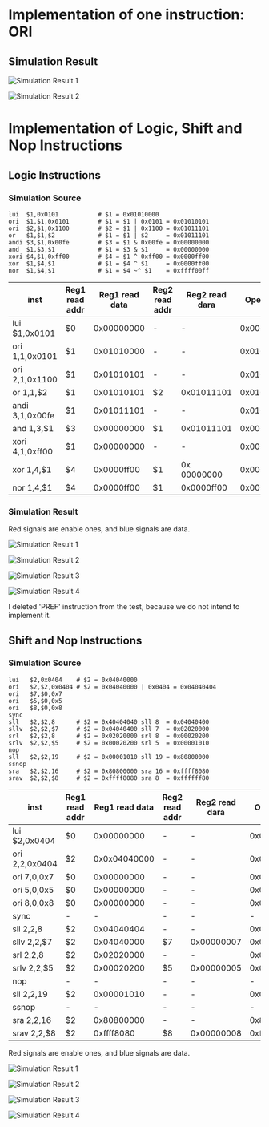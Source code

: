 # Implementation of one instruction: ORI

## Simulation Result
![Simulation Result 1](readme_pics/ThinpadProject_ori_sim1.png  "Simulation Result 1")

![Simulation Result 2](readme_pics/ThinpadProject_ori_sim2.png  "Simulation Result 2")

# Implementation of Logic, Shift and Nop Instructions

## Logic Instructions
### Simulation Source

```
lui  $1,0x0101           # $1 = 0x01010000 
ori  $1,$1,0x0101        # $1 = $1 | 0x0101 = 0x01010101
ori  $2,$1,0x1100        # $2 = $1 | 0x1100 = 0x01011101
or   $1,$1,$2            # $1 = $1 | $2     = 0x01011101
andi $3,$1,0x00fe        # $3 = $1 & 0x00fe = 0x00000000
and  $1,$3,$1            # $1 = $3 & $1     = 0x00000000
xori $4,$1,0xff00        # $4 = $1 ^ 0xff00 = 0x0000ff00
xor  $1,$4,$1            # $1 = $4 ^ $1     = 0x0000ff00
nor  $1,$4,$1            # $1 = $4 ~^ $1    = 0xffff00ff
```

| inst | Reg1 read addr | Reg1 read data | Reg2 read addr | Reg2 read dara | Operand 1 | Operand2 | Reg write addr | Reg write data |
| --- | --- | --- | --- | --- | --- | --- | --- | --- |
| lui  $1,0x0101 | $0 | 0x00000000 | - | - | 0x00000000 | 0x01010000 | $1 | 0x01010000 |
| ori  $1,$1,0x0101 | $1 | 0x01010000 | - | - | 0x01010000 | 0x00000101 | $1 | 0x01010101 |
| ori  $2,$1,0x1100 | $1 | 0x01010101 | - | - | 0x01010101 | 0x00001100 | $2 | 0x01011101 |
| or   $1,$1,$2 | $1 | 0x01010101 | $2 | 0x01011101 | 0x01010101 | 0x01011101 | $1 | 0x01011101 |
| andi $3,$1,0x00fe | $1 | 0x01011101 | - | - | 0x01011101 | 0x000000fe | $3 | 0x00000000 |
| and  $1,$3,$1 | $3 | 0x00000000 | $1 | 0x01011101 | 0x00000000 | 0x01011101 | $1 | 0x00000000 |
| xori $4,$1,0xff00 | $1 | 0x00000000 | - | - | 0x00000000 | 0x0000ff00 | $4 | 0x0000ff00 |
| xor  $1,$4,$1 | $4 | 0x0000ff00 | $1 | 0x 00000000 | 0x0000ff00 | 0x00000000 | $1 | 0x0000ff00 | 
| nor  $1,$4,$1 | $4 | 0x0000ff00 | $1 | 0x0000ff00 | 0x0000ff00 | 0x0000ff00 | $1 | 0xffff00ff | 

### Simulation Result

Red signals are enable ones, and blue signals are data.

![Simulation Result 1](readme_pics/ThinpadProject_logic_1.png  "Simulation Result 1")

![Simulation Result 2](readme_pics/ThinpadProject_logic_2.png  "Simulation Result 2")

![Simulation Result 3](readme_pics/ThinpadProject_logic_3.png  "Simulation Result 3")

![Simulation Result 4](readme_pics/ThinpadProject_logic_4.png  "Simulation Result 4")

I deleted 'PREF' instruction from the test, because we do not intend to implement it.

## Shift and Nop Instructions

### Simulation Source
```
lui   $2,0x0404    # $2 = 0x04040000
ori   $2,$2,0x0404 # $2 = 0x04040000 | 0x0404 = 0x04040404
ori   $7,$0,0x7
ori   $5,$0,0x5
ori   $8,$0,0x8
sync
sll   $2,$2,8      # $2 = 0x40404040 sll 8  = 0x04040400
sllv  $2,$2,$7     # $2 = 0x04040400 sll 7  = 0x02020000
srl   $2,$2,8      # $2 = 0x02020000 srl 8  = 0x00020200
srlv  $2,$2,$5     # $2 = 0x00020200 srl 5  = 0x00001010
nop
sll   $2,$2,19     # $2 = 0x00001010 sll 19 = 0x80800000
ssnop
sra   $2,$2,16     # $2 = 0x80800000 sra 16 = 0xffff8080
srav  $2,$2,$8     # $2 = 0xffff8080 sra 8  = 0xffffff80 
```

| inst | Reg1 read addr | Reg1 read data | Reg2 read addr | Reg2 read dara | Operand 1 | Operand2 | Reg write addr | Reg write data |
| --- | --- | --- | --- | --- | --- | --- | --- | --- |
| lui $2,0x0404 | $0 | 0x00000000 | - | - | 0x00000000 | 0x04040000 | $2 | 0x04040000 |
| ori $2,$2,0x0404 | $2 | 0x0x04040000 | - | - | 0x04040000 | 0x00000404 | $2 | 0x04040404 |
| ori $7,$0,0x7 | $0 | 0x00000000 | - | - | 0x00000000 | 0x00000007 | $7 | 0x00000007 |
| ori $5,$0,0x5 | $0 | 0x00000000 | - | - | 0x00000000 | 0x00000005 | $5 | 0x00000005 |
| ori $8,$0,0x8 | $0 | 0x00000000 | - | - | 0x00000000 | 0x00000008 | $8 | 0x00000008 |
| sync | - | - | - | - | - | - | - | - |
| sll $2,$2,8 | $2 | 0x04040404 | - | - | 0x04040404 | 0x00000008 | $2 | 0x04040000 |
| sllv $2,$2,$7 | $2 | 0x04040000 | $7 | 0x00000007 | 0x04040000 | 0x00000007 | $2 | 0x02020000 |
| srl $2,$2,8 | $2 | 0x02020000 | - | - | 0x02020000 | 0x00000008 | $2 | 0x00020200 |
| srlv $2,$2,$5 | $2 | 0x00020200 | $5 | 0x00000005 | 0x00020200 | 0x00000005 | $2 | 0x00001010 |
| nop | - | - | - | - | - | - | - | - |
| sll $2,$2,19 | $2 | 0x00001010 | - | - | 0x00001010 | 0x00000019 | $2 | 0x80800000 |
| ssnop | - | - | - | - | - | - | - | - |
| sra $2,$2,16 | $2 | 0x80800000 | - | - | 0x80800000 | 0x00000016 | $2 | 0xffff8080 |
| srav $2,$2,$8 | $2 | 0xffff8080 | $8 | 0x00000008 | 0xffff8080 | 0x00000008 | $2 | 0xffffff80 |

Red signals are enable ones, and blue signals are data.

![Simulation Result 1](readme_pics/ThinpadProject_shift_1.png  "Simulation Result 1")

![Simulation Result 2](readme_pics/ThinpadProject_shift_2.png  "Simulation Result 2")

![Simulation Result 3](readme_pics/ThinpadProject_shift_3.png  "Simulation Result 3")

![Simulation Result 4](readme_pics/ThinpadProject_shift_4.png  "Simulation Result 4")
